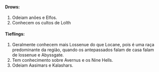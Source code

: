 #### Drows:
1. Odeiam anões e Elfos.
2. Conhecem os cultos de Lolth

#### Tieflings:
1. Geralmente conhecem mais Lossenue do que Locane, pois é uma raça predominante da região, quando os antepassados falam de casa falam de lossenue e Abyssgate.
2. Tem conhecimento sobre Avernus e os Nine Hells.
3. Odeiam Aasimars e Kalashars.